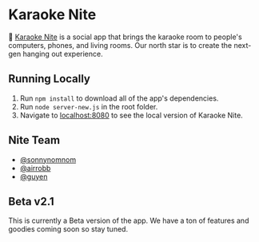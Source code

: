 # Karaoke Nite

🔮 [Karaoke Nite](https://karaokenite.co) is a social app that brings the karaoke room to people's computers, phones, and living rooms. Our north star is to create the next-gen hanging out experience.

## Running Locally

1. Run `npm install` to download all of the app's dependencies.
2. Run `node server-new.js` in the root folder.
3. Navigate to [localhost:8080](http://localhost:8080) to see the local version of Karaoke Nite.

## Nite Team

- [@sonnynomnom](https://twitter.com/sonnynomnom)
- [@airrobb](https://github.com/codecaaron)
- [@guyen](https://www.linkedin.com/in/guyendinh)

## Beta v2.1

This is currently a Beta version of the app. We have a ton of features and goodies coming soon so stay tuned.

<!-- Karaoke Nite is also open-sourced. If you are a programmer, designer, 3d modeller, or game artist and want to help out, you can find the project on our [GitHub](https://github.com/karaokenite). -->
